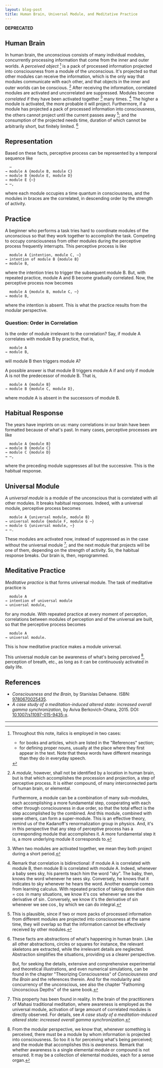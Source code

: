```yaml
---
layout: blog-post
title: Human Brain, Universal Module, and Meditative Practice
---
```


**DEPRECATED**

## Human Brain

In human brain, the unconscious consists of many individual modules, concurrently processing information that come from the inner and outer worlds. A _perceived object_ [^italics-convention] is a pack of processed information projected into consciousness from a module of the unconscious. It's projected so that other modules can receive the information, which is the only way that modules communicate with each other, and that objects in the inner and outer worlds can be conscious. [^modularity] After receiving the information, correlated modules are activated and uncorrelated are suppressed. Modules become _correlated_ if they have been activated together [^activated-together] many times. [^bidirectional-plasticity] The higher a module is activated, the more probable it will project. Furthermore, if a module has projected a pack of processed information into consciousness, the others cannot project until the current passes away [^information-overlap]; and the consumption of the projected needs time, duration of which cannot be arbitrarily short, but finitely limited. [^brain-perception]

## Representation

Based on these facts, perceptive process can be represented by a temporal sequence like

      ⋯
    → module A {module B, module C}
    → module B {module E, module D}
    → module E {⋯}
    → ⋯,

where each module occupies a time quantum in consciousness, and the modules in braces are the correlated, in descending order by the strength of activity.

## Practice

A beginner who performs a task tries hard to coordinate modules of the unconscious so that they work together to accomplish the task. Competing to occupy consciousness from other modules during the perceptive process frequently interrupts. This perceptive process is like

      module A {intention, module C, ⋯}
    → intention of module B {module B}
    → module B,

where the intention tries to trigger the subsequent module B. But, with repeated practice, module A and B become gradually correlated. Now, the perceptive process now becomes

      module A {module B, module C, ⋯}
    → module B,

where the intention is absent. This is what the practice results from the modular perspective.

### Question: Order in Correlation

Is the order of module irrelevant to the correlation? Say, if module A correlates with module B by practice, that is,

      module A
    → module B,

will module B then triggers module A?

A possible answer is that module B triggers module A if and only if module A is not the predecessor of module B. That is,

      module A {module B}
    → module B {module C, module D},

where module A is absent in the successors of module B.

## Habitual Response

The years have imprints on us: many correlations in our brain have been formatted because of what's past. In many cases, perceptive processes are like

      module A {module B}
    → module B {module C}
    → module C {module D}
    → ⋯,

where the preceding module suppresses all but the successive. This is the habitual response.

## Universal Module

A _universal module_ is a module of the unconscious that is correlated with all other modules. It breaks habitual responses. Indeed, with a universal module, perceptive process becomes

      module A {universal module, module B}
    → universal module {module F, module G ⋯}
    → module G {universal module, ⋯}
    → ⋯.

These modules are activated now, instead of suppressed as in the case without the universal module [^Berkovich-Ohana]; and the next module that projects will be one of them, depending on the strength of activity. So, the habitual response breaks. Our brain is, then, reprogrammed.

## Meditative Practice

_Meditative practice_ is that forms universal module. The task of meditative practice is

      module A
    → intention of universal module
    → universal module,

for any module. With repeated practice at every moment of perception, correlations between modules of perception and of the universal are built, so that the perceptive process becomes

      module A
    → universal module.

This is how meditative practice makes a module universal.

This universal module can be awareness of what's being perceived [^awareness], perception of breath, etc., as long as it can be continuously activated in daily life.

## References

- _Consciousness and the Brain_, by Stanislas Dehaene. ISBN: [9780670025435](https://isbnsearch.org/isbn/9780670025435).
- _A case study of a meditation-induced altered state: increased overall gamma synchronization_, by Aviva Berkovich-Ohana, 2015. DOI: [10.1007/s11097-015-9435-x](https://link.springer.com/article/10.1007/s11097-015-9435-x).

[^italics-convention]: Throughout this note, italics is employed in two cases:

    - for books and articles, which are listed in the "References" section;
    - for defining proper nouns, usually at the place where they first appear in the text. Note that these words have different meanings than they do in everyday speech.

[^modularity]: A _module_, however, shall not be identified by a location in human brain, but is that which accomplishes the procession and projection, a step of perceptive process. It is either compound, of many interconnected parts of human brain, or elemental.

    Furthermore, a module can be a combination of many sub-modules, each accomplishing a more fundamental step, cooperating with each other through consciousness in due order, so that the total effect is the step accomplished by the combined. And this module, combined with some others, can form a super-module. This is an effective theory, remind us of the Kadanoff's renormalization group in physics. And, it's in this perspective that any step of perceptive process has a corresponding module that accomplishes it. A more fundamental step it is, a more underlying module it corresponds to.

[^activated-together]: When two modules are activated together, we mean they both project during a short period.

[^bidirectional-plasticity]: Remark that correlation is bidirectional: if module A is correlated with module B, then module B is correlated with module A. Indeed, whenever a baby sees sky, his parents teach him the word "sky". The baby, then, knows the word whenever he sees sky. Conversely, he knows that it indicates to sky whenever he hears the word. Another example comes from learning calculus. With repeated practice of taking derivative $\mathrm{d} \sin = \cos$ in many situations, we know it's $\cos$ whenever we see the derivative of $\sin$. Conversely, we know it's the derivative of $\sin$ whenever we see $\cos$, by which we can do integral.

[^information-overlap]: This is plausible, since if two or more packs of processed information from different modules are projected into consciousness at the same time, they will overlap so that the information cannot be effectively received by other modules.

[^brain-perception]: These facts are abstractions of what's happening in human brain. Like all other abstractions, circles or squares for instance, the relevant skeletons are extracted, while the irrelevant details are neglected. Abstraction simplifies the situations, providing us a clearer perspective.

    But, for seeking the details, extensive and comprehensive experimental and theoretical illustrations, and even numerical simulations, can be found in the chapter "Theorizing Consciousness" of _Consciousness and the Brain_ and the references therein. And for the modularity and concurrency of the unconscious, see also the chapter "Fathoming Unconscious Depths" of the same book.

[^Berkovich-Ohana]: This property has been found in reality. In the brain of the practitioners of Mahasi traditional meditation, where awareness is employed as the universal module, activation of large amount of correlated modules is directly observed. For details, see _A case study of a meditation-induced altered state: increased overall gamma synchronization_.

[^awareness]: From the modular perspective, we know that, whenever something is perceived, there must be a module by whom information is projected into consciousness. So too it is for perceiving what's being perceived; and the module that accomplishes this is _awareness_. Remark that whether awareness is a single elemental module or compound is not ensured. It may be a collection of elemental modules, each for a sense organ.

---
